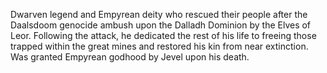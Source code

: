 Dwarven legend and Empyrean deity who rescued their people after the Daalsdoom genocide ambush upon the Dalladh Dominion by the Elves of Leor. Following the attack, he dedicated the rest of his life to freeing those trapped within the great mines and restored his kin from near extinction. Was granted Empyrean godhood by Jevel upon his death.